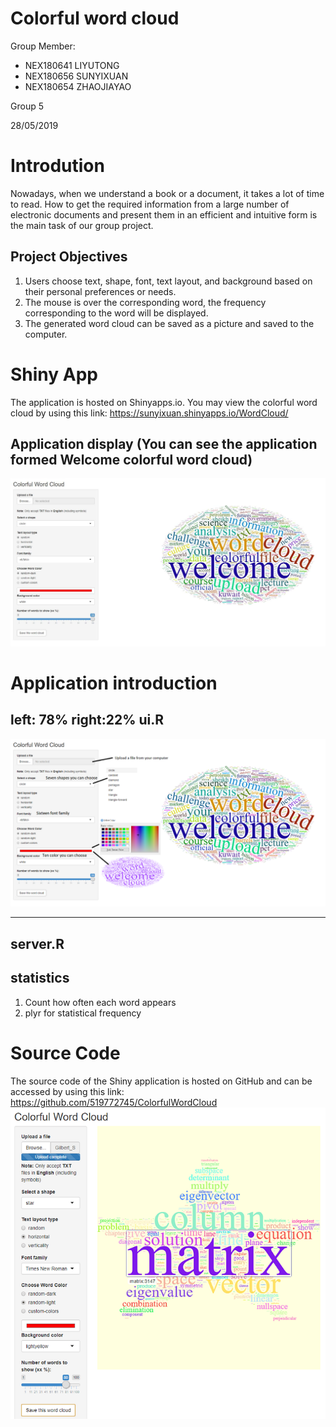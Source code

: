 Colorful word cloud
========================================================
Group Member:
- NEX180641 LIYUTONG
- NEX180656 SUNYIXUAN
- NEX180654 ZHAOJIAYAO

Group 5

28/05/2019
 
Introdution
========================================================

Nowadays, when we understand a book or a document, it takes a lot of time to read. How to get the required information from a large number of electronic documents and present them in an efficient and intuitive form is the main task of our group project. 

Project Objectives
---------------------------------------------------------
1. Users choose text, shape, font, text layout, and background based on their personal preferences or needs.
2. The mouse is over the corresponding word, the frequency corresponding to the word will be displayed.
3. The generated word cloud can be saved as a picture and saved to the computer.

Shiny App
========================================================
The application is hosted on Shinyapps.io.
You may view the colorful word cloud by using this link:
https://sunyixuan.shinyapps.io/WordCloud/

Application display (You can see the application formed Welcome colorful word cloud)
---------------------------------------------------------
![avatar](https://raw.githubusercontent.com/519772745/ColorfulWordCloud/master/show1.png)

Application introduction
====================================
left: 78%
right:22%
ui.R
---------------------------------------------------------
![avatar](https://raw.githubusercontent.com/519772745/ColorfulWordCloud/master/show.png)
***
server.R
---------------------------------------------------------
statistics
------------------
1. Count how often each word appears
2. plyr for statistical frequency

Source Code
====================================
The source code of the Shiny application is hosted on GitHub and can be accessed by using this link:
https://github.com/519772745/ColorfulWordCloud
![avatar](https://raw.githubusercontent.com/519772745/ColorfulWordCloud/master/example.png)
